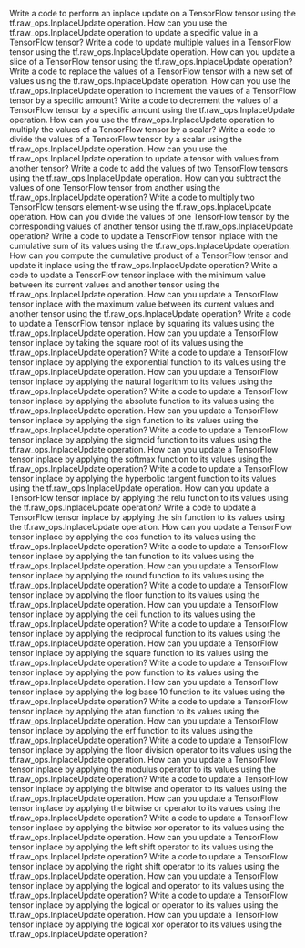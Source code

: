Write a code to perform an inplace update on a TensorFlow tensor using the tf.raw_ops.InplaceUpdate operation.
How can you use the tf.raw_ops.InplaceUpdate operation to update a specific value in a TensorFlow tensor?
Write a code to update multiple values in a TensorFlow tensor using the tf.raw_ops.InplaceUpdate operation.
How can you update a slice of a TensorFlow tensor using the tf.raw_ops.InplaceUpdate operation?
Write a code to replace the values of a TensorFlow tensor with a new set of values using the tf.raw_ops.InplaceUpdate operation.
How can you use the tf.raw_ops.InplaceUpdate operation to increment the values of a TensorFlow tensor by a specific amount?
Write a code to decrement the values of a TensorFlow tensor by a specific amount using the tf.raw_ops.InplaceUpdate operation.
How can you use the tf.raw_ops.InplaceUpdate operation to multiply the values of a TensorFlow tensor by a scalar?
Write a code to divide the values of a TensorFlow tensor by a scalar using the tf.raw_ops.InplaceUpdate operation.
How can you use the tf.raw_ops.InplaceUpdate operation to update a tensor with values from another tensor?
Write a code to add the values of two TensorFlow tensors using the tf.raw_ops.InplaceUpdate operation.
How can you subtract the values of one TensorFlow tensor from another using the tf.raw_ops.InplaceUpdate operation?
Write a code to multiply two TensorFlow tensors element-wise using the tf.raw_ops.InplaceUpdate operation.
How can you divide the values of one TensorFlow tensor by the corresponding values of another tensor using the tf.raw_ops.InplaceUpdate operation?
Write a code to update a TensorFlow tensor inplace with the cumulative sum of its values using the tf.raw_ops.InplaceUpdate operation.
How can you compute the cumulative product of a TensorFlow tensor and update it inplace using the tf.raw_ops.InplaceUpdate operation?
Write a code to update a TensorFlow tensor inplace with the minimum value between its current values and another tensor using the tf.raw_ops.InplaceUpdate operation.
How can you update a TensorFlow tensor inplace with the maximum value between its current values and another tensor using the tf.raw_ops.InplaceUpdate operation?
Write a code to update a TensorFlow tensor inplace by squaring its values using the tf.raw_ops.InplaceUpdate operation.
How can you update a TensorFlow tensor inplace by taking the square root of its values using the tf.raw_ops.InplaceUpdate operation?
Write a code to update a TensorFlow tensor inplace by applying the exponential function to its values using the tf.raw_ops.InplaceUpdate operation.
How can you update a TensorFlow tensor inplace by applying the natural logarithm to its values using the tf.raw_ops.InplaceUpdate operation?
Write a code to update a TensorFlow tensor inplace by applying the absolute function to its values using the tf.raw_ops.InplaceUpdate operation.
How can you update a TensorFlow tensor inplace by applying the sign function to its values using the tf.raw_ops.InplaceUpdate operation?
Write a code to update a TensorFlow tensor inplace by applying the sigmoid function to its values using the tf.raw_ops.InplaceUpdate operation.
How can you update a TensorFlow tensor inplace by applying the softmax function to its values using the tf.raw_ops.InplaceUpdate operation?
Write a code to update a TensorFlow tensor inplace by applying the hyperbolic tangent function to its values using the tf.raw_ops.InplaceUpdate operation.
How can you update a TensorFlow tensor inplace by applying the relu function to its values using the tf.raw_ops.InplaceUpdate operation?
Write a code to update a TensorFlow tensor inplace by applying the sin function to its values using the tf.raw_ops.InplaceUpdate operation.
How can you update a TensorFlow tensor inplace by applying the cos function to its values using the tf.raw_ops.InplaceUpdate operation?
Write a code to update a TensorFlow tensor inplace by applying the tan function to its values using the tf.raw_ops.InplaceUpdate operation.
How can you update a TensorFlow tensor inplace by applying the round function to its values using the tf.raw_ops.InplaceUpdate operation?
Write a code to update a TensorFlow tensor inplace by applying the floor function to its values using the tf.raw_ops.InplaceUpdate operation.
How can you update a TensorFlow tensor inplace by applying the ceil function to its values using the tf.raw_ops.InplaceUpdate operation?
Write a code to update a TensorFlow tensor inplace by applying the reciprocal function to its values using the tf.raw_ops.InplaceUpdate operation.
How can you update a TensorFlow tensor inplace by applying the square function to its values using the tf.raw_ops.InplaceUpdate operation?
Write a code to update a TensorFlow tensor inplace by applying the pow function to its values using the tf.raw_ops.InplaceUpdate operation.
How can you update a TensorFlow tensor inplace by applying the log base 10 function to its values using the tf.raw_ops.InplaceUpdate operation?
Write a code to update a TensorFlow tensor inplace by applying the atan function to its values using the tf.raw_ops.InplaceUpdate operation.
How can you update a TensorFlow tensor inplace by applying the erf function to its values using the tf.raw_ops.InplaceUpdate operation?
Write a code to update a TensorFlow tensor inplace by applying the floor division operator to its values using the tf.raw_ops.InplaceUpdate operation.
How can you update a TensorFlow tensor inplace by applying the modulus operator to its values using the tf.raw_ops.InplaceUpdate operation?
Write a code to update a TensorFlow tensor inplace by applying the bitwise and operator to its values using the tf.raw_ops.InplaceUpdate operation.
How can you update a TensorFlow tensor inplace by applying the bitwise or operator to its values using the tf.raw_ops.InplaceUpdate operation?
Write a code to update a TensorFlow tensor inplace by applying the bitwise xor operator to its values using the tf.raw_ops.InplaceUpdate operation.
How can you update a TensorFlow tensor inplace by applying the left shift operator to its values using the tf.raw_ops.InplaceUpdate operation?
Write a code to update a TensorFlow tensor inplace by applying the right shift operator to its values using the tf.raw_ops.InplaceUpdate operation.
How can you update a TensorFlow tensor inplace by applying the logical and operator to its values using the tf.raw_ops.InplaceUpdate operation?
Write a code to update a TensorFlow tensor inplace by applying the logical or operator to its values using the tf.raw_ops.InplaceUpdate operation.
How can you update a TensorFlow tensor inplace by applying the logical xor operator to its values using the tf.raw_ops.InplaceUpdate operation?